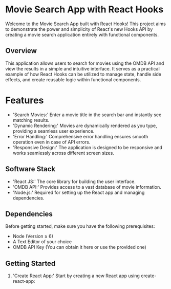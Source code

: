 # Movie Search App with React Hooks
Welcome to the Movie Search App built with React Hooks! This project aims to demonstrate the power and simplicity of React's new Hooks API by creating a movie search application entirely with functional components.

## Overview
This application allows users to search for movies using the OMDB API and view the results in a simple and intuitive interface. It serves as a practical example of how React Hooks can be utilized to manage state, handle side effects, and create reusable logic within functional components.

# Features
  - 'Search Movies:' Enter a movie title in the search bar and instantly see matching results.
  - 'Dynamic Rendering:' Movies are dynamically rendered as you type, providing a seamless user experience.
  - 'Error Handling:' Comprehensive error handling ensures smooth operation even in case of API errors.
  - 'Responsive Design:' The application is designed to be responsive and works seamlessly across different screen sizes.

## Software Stack
  - 'React JS:' The core library for building the user interface.
  - 'OMDB API:' Provides access to a vast database of movie information.
  - 'Node.js:' Required for setting up the React app and managing dependencies.

## Dependencies
Before getting started, make sure you have the following prerequisites:

  - Node (Version ≥ 6)
  - A Text Editor of your choice
  - OMDB API Key (You can obtain it here or use the provided one)

## Getting Started
1. 'Create React App:' Start by creating a new React app using create-react-app:

